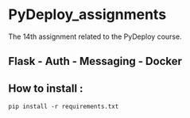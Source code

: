 # PyDeploy_assignments
The 14th assignment related to the PyDeploy course.

## Flask - Auth - Messaging - Docker

## How to install :
```
pip install -r requirements.txt
```